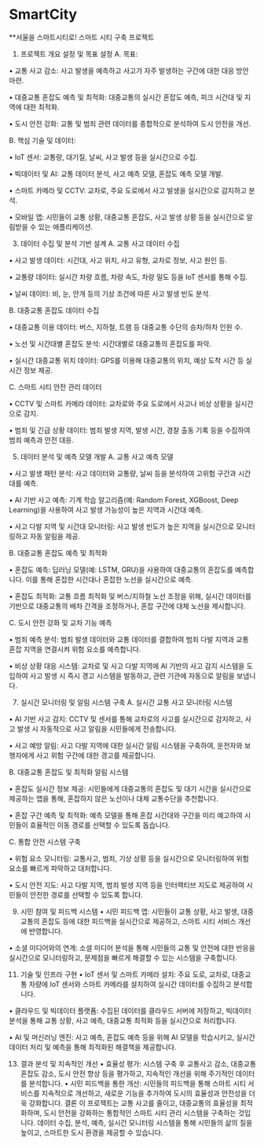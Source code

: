 # SmartCity

**서울을 스마트시티로! 스마트 시티 구축 프로젝트

1. 프로젝트 개요 설정 및 목표 설정
A. 목표:

•	교통 사고 감소: 사고 발생을 예측하고 사고가 자주 발생하는 구간에 대한 대응 방안 마련.

•	대중교통 혼잡도 예측 및 최적화: 대중교통의 실시간 혼잡도 예측, 피크 시간대 및 지역에 대한 최적화.

•	도시 안전 강화: 교통 및 범죄 관련 데이터를 종합적으로 분석하여 도시 안전을 개선.

B. 핵심 기술 및 데이터:

•	IoT 센서: 교통량, 대기질, 날씨, 사고 발생 등을 실시간으로 수집.

•	빅데이터 및 AI: 교통 데이터 분석, 사고 예측 모델, 혼잡도 예측 모델 개발.

•	스마트 카메라 및 CCTV: 교차로, 주요 도로에서 사고 발생을 실시간으로 감지하고 분석.

•	모바일 앱: 시민들이 교통 상황, 대중교통 혼잡도, 사고 발생 상황 등을 실시간으로 알림받을 수 있는 애플리케이션.

3. 데이터 수집 및 분석 기반 설계
A. 교통 사고 데이터 수집

•	사고 발생 데이터: 시간대, 사고 위치, 사고 유형, 교차로 정보, 사고 원인 등.

•	교통량 데이터: 실시간 차량 흐름, 차량 속도, 차량 밀도 등을 IoT 센서를 통해 수집.

•	날씨 데이터: 비, 눈, 안개 등의 기상 조건에 따른 사고 발생 빈도 분석.

B. 대중교통 혼잡도 데이터 수집

•	대중교통 이용 데이터: 버스, 지하철, 트램 등 대중교통 수단의 승차/하차 인원 수.

•	노선 및 시간대별 혼잡도 분석: 시간대별로 대중교통의 혼잡도를 파악.

•	실시간 대중교통 위치 데이터: GPS를 이용해 대중교통의 위치, 예상 도착 시간 등 실시간 정보 제공.

C. 스마트 시티 안전 관리 데이터

•	CCTV 및 스마트 카메라 데이터: 교차로와 주요 도로에서 사고나 비상 상황을 실시간으로 감지.

•	범죄 및 긴급 상황 데이터: 범죄 발생 지역, 발생 시간, 경찰 출동 기록 등을 수집하여 범죄 예측과 안전 대응.

5. 데이터 분석 및 예측 모델 개발
A. 교통 사고 예측 모델

•	사고 발생 패턴 분석: 사고 데이터와 교통량, 날씨 등을 분석하여 고위험 구간과 시간대를 예측.

•	AI 기반 사고 예측: 기계 학습 알고리즘(예: Random Forest, XGBoost, Deep Learning)을 사용하여 사고 발생 가능성이 높은 지역과 시간대 예측.

•	사고 다발 지역 및 시간대 모니터링: 사고 발생 빈도가 높은 지역을 실시간으로 모니터링하고 자동 알림을 제공.

B. 대중교통 혼잡도 예측 및 최적화

•	혼잡도 예측: 딥러닝 모델(예: LSTM, GRU)을 사용하여 대중교통의 혼잡도를 예측합니다. 이를 통해 혼잡한 시간대나 혼잡한 노선을 실시간으로 예측.

•	혼잡도 최적화: 교통 흐름 최적화 및 버스/지하철 노선 조정을 위해, 실시간 데이터를 기반으로 대중교통의 배차 간격을 조정하거나, 혼잡 구간에 대체 노선을 제시합니다.

C. 도시 안전 강화 및 교차 기능 예측

•	범죄 예측 분석: 범죄 발생 데이터와 교통 데이터를 결합하여 범죄 다발 지역과 교통 혼잡 지역을 연결시켜 위험 요소를 예측합니다.

•	비상 상황 대응 시스템: 교차로 및 사고 다발 지역에 AI 기반의 사고 감지 시스템을 도입하여 사고 발생 시 즉시 경고 시스템을 발동하고, 관련 기관에 자동으로 알림을 보냅니다.

7. 실시간 모니터링 및 알림 시스템 구축
A. 실시간 교통 사고 모니터링 시스템

•	AI 기반 사고 감지: CCTV 및 센서를 통해 교차로의 사고를 실시간으로 감지하고, 사고 발생 시 자동적으로 사고 알림을 시민들에게 전송합니다.

•	사고 예방 알림: 사고 다발 지역에 대한 실시간 알림 시스템을 구축하여, 운전자와 보행자에게 사고 위험 구간에 대한 경고를 제공합니다.

B. 대중교통 혼잡도 및 최적화 알림 시스템

•	혼잡도 실시간 정보 제공: 시민들에게 대중교통의 혼잡도 및 대기 시간을 실시간으로 제공하는 앱을 통해, 혼잡하지 않은 노선이나 대체 교통수단을 추천합니다.

•	혼잡 구간 예측 및 최적화: 예측 모델을 통해 혼잡 시간대와 구간을 미리 예고하여 시민들이 효율적인 이동 경로를 선택할 수 있도록 돕습니다.

C. 통합 안전 시스템 구축

•	위험 요소 모니터링: 교통사고, 범죄, 기상 상황 등을 실시간으로 모니터링하여 위험 요소를 빠르게 파악하고 대처합니다.

•	도시 안전 지도: 사고 다발 지역, 범죄 발생 지역 등을 인터랙티브 지도로 제공하여 시민들이 안전한 경로를 선택할 수 있도록 합니다.

9. 시민 참여 및 피드백 시스템
•	시민 피드백 앱: 시민들이 교통 상황, 사고 발생, 대중교통의 혼잡도 등에 대한 피드백을 실시간으로 제공하고, 스마트 시티 서비스 개선에 반영합니다.

•	소셜 미디어와의 연계: 소셜 미디어 분석을 통해 시민들의 교통 및 안전에 대한 반응을 실시간으로 모니터링하고, 문제점을 빠르게 해결할 수 있는 시스템을 구축합니다.

11. 기술 및 인프라 구현
•	IoT 센서 및 스마트 카메라 설치: 주요 도로, 교차로, 대중교통 차량에 IoT 센서와 스마트 카메라를 설치하여 실시간 데이터를 수집하고 분석합니다.

•	클라우드 및 빅데이터 플랫폼: 수집된 데이터를 클라우드 서버에 저장하고, 빅데이터 분석을 통해 교통 상황, 사고 예측, 대중교통 최적화 등을 실시간으로 처리합니다.

•	AI 및 머신러닝 엔진: 사고 예측, 혼잡도 예측 등을 위해 AI 모델을 학습시키고, 실시간 데이터 처리 및 예측을 통해 최적화된 해결책을 제공합니다.

13. 결과 분석 및 지속적인 개선
•	효율성 평가: 시스템 구축 후 교통사고 감소, 대중교통 혼잡도 감소, 도시 안전 향상 등을 평가하고, 지속적인 개선을 위해 주기적인 데이터를 분석합니다.
•	시민 피드백을 통한 개선: 시민들의 피드백을 통해 스마트 시티 서비스를 지속적으로 개선하고, 새로운 기능을 추가하여 도시의 효율성과 안전성을 더욱 강화합니다.
결론
이 프로젝트는 교통 사고를 줄이고, 대중교통의 효율성을 최적화하며, 도시 안전을 강화하는 통합적인 스마트 시티 관리 시스템을 구축하는 것입니다. 데이터 수집, 분석, 예측, 실시간 모니터링 시스템을 통해 시민들의 삶의 질을 높이고, 스마트한 도시 환경을 제공할 수 있습니다.
